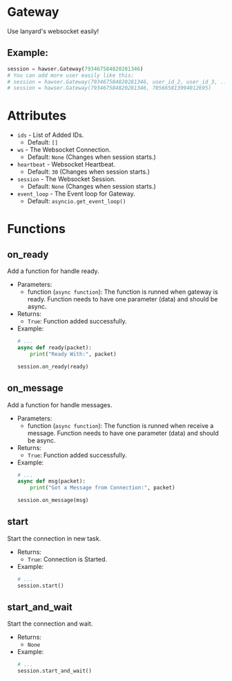 # Gateway
Use lanyard's websocket easily!
## Example:
```py
session = hawser.Gateway(793467584820281346)
# You can add more user easily like this:
# session = hawser.Gateway(793467584820281346, user_id_2, user_id_3, ...)
# session = hawser.Gateway(793467584820281346, 705665813994012695)
```
# Attributes
- `ids` - List of Added IDs.
    - Default: `[]`
- `ws` - The Websocket Connection.
    - Default: `None` (Changes when session starts.)
- `heartbeat` - Websocket Heartbeat.
    - Default: `30` (Changes when session starts.)
- `session` - The Websocket Session.
    - Default: `None` (Changes when session starts.)
- `event_loop` - The Event loop for Gateway.
    - Default: `asyncio.get_event_loop()`

# Functions
## on_ready
Add a function for handle ready.
- Parameters:
    - function (`async function`): The function is runned when gateway is ready. Function needs to have one parameter (data) and should be async.
- Returns:
    - `True`: Function added successfully.
- Example:
    ```py
    # ...
    async def ready(packet):
        print("Ready With:", packet)

    session.on_ready(ready)
    ```
## on_message
Add a function for handle messages.
- Parameters:
    - function (`async function`): The function is runned when receive a message. Function needs to have one parameter (data) and should be async.
- Returns:
    - `True`: Function added successfully.
- Example:
    ```py
    # ...
    async def msg(packet):
        print("Got a Message from Connection:", packet)

    session.on_message(msg)
    ```
## start
Start the connection in new task.
- Returns:
    - `True`: Connection is Started.
- Example:
    ```py
    # ...
    session.start()
    ```
## start_and_wait
Start the connection and wait.
- Returns:
    - `None`
- Example:
    ```py
    # ...
    session.start_and_wait()
    ```